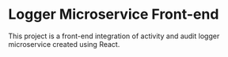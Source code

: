 # Logger Microservice Front-end

This project is a front-end integration of activity and audit logger microservice created using React.
